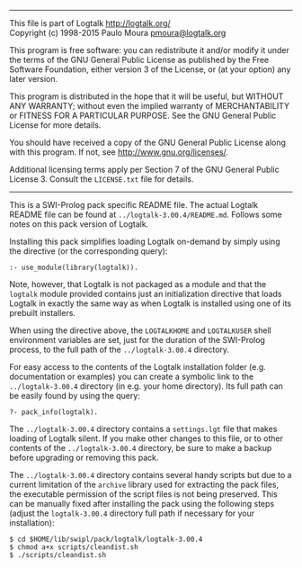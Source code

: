 ________________________________________________________________________

This file is part of Logtalk <http://logtalk.org/>  
Copyright (c) 1998-2015 Paulo Moura <pmoura@logtalk.org>

This program is free software: you can redistribute it and/or modify
it under the terms of the GNU General Public License as published by
the Free Software Foundation, either version 3 of the License, or
(at your option) any later version.

This program is distributed in the hope that it will be useful,
but WITHOUT ANY WARRANTY; without even the implied warranty of
MERCHANTABILITY or FITNESS FOR A PARTICULAR PURPOSE.  See the
GNU General Public License for more details.

You should have received a copy of the GNU General Public License
along with this program.  If not, see <http://www.gnu.org/licenses/>.

Additional licensing terms apply per Section 7 of the GNU General
Public License 3. Consult the `LICENSE.txt` file for details.
________________________________________________________________________


This is a SWI-Prolog pack specific README file. The actual Logtalk
README file can be found at `../logtalk-3.00.4/README.md`. Follows
some notes on this pack version of Logtalk.

Installing this pack simplifies loading Logtalk on-demand by simply
using the directive (or the corresponding query):

	:- use_module(library(logtalk)).

Note, however, that Logtalk is not packaged as a module and that the
`logtalk` module provided contains just an initialization directive
that loads Logtalk in exactly the same way as when Logtalk is installed
using one of its prebuilt installers.

When using the directive above, the `LOGTALKHOME` and `LOGTALKUSER`
shell environment variables are set, just for the duration of the
SWI-Prolog process, to the full path of the `../logtalk-3.00.4`
directory.

For easy access to the contents of the Logtalk installation folder
(e.g. documentation or examples) you can create a symbolic link to the
`../logtalk-3.00.4` directory (in e.g. your home directory). Its full
path can be easily found by using the query:

	?- pack_info(logtalk).

The `../logtalk-3.00.4` directory contains a `settings.lgt` file that
makes loading of Logtalk silent. If you make other changes to this file,
or to other contents of the `../logtalk-3.00.4` directory, be sure to
make a backup before upgrading or removing this pack.

The `../logtalk-3.00.4` directory contains several handy scripts but due
to a current limitation of the `archive` library used for extracting the
pack files, the executable permission of the script files is not being
preserved. This can be manually fixed after installing the pack using
the following steps (adjust the `logtalk-3.00.4` directory full path if
necessary for your installation):

	$ cd $HOME/lib/swipl/pack/logtalk/logtalk-3.00.4
	$ chmod a+x scripts/cleandist.sh
	$ ./scripts/cleandist.sh
